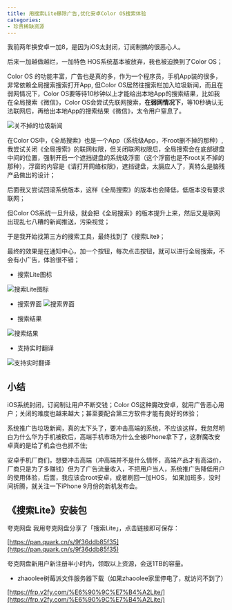 ```yaml
---
title: 用搜索Lite移除广告,优化安卓Color OS搜索体验
categories:
- 珍贵稀缺资源
---
```


我前两年换安卓一加8，是因为iOS太封闭，订阅制搞的很恶心人。

后来一加越做越烂，一加特色 HOS系统基本被放弃，我也被迫换到了Color OS；

Color OS 的功能丰富，广告也是真的多，作为一个程序员，手机App装的很多，非常依赖全局搜索搜索打开App, 但Color OS居然往搜索栏加入垃圾新闻，而且在弱网情况下，Color OS要等待10秒钟以上才能给出本地App的搜索结果，比如我在全局搜索《微信》，Color OS会尝试先联网搜索，**在弱网情况下**，等10秒确认无法联网后，再给出本地App的搜索结果《微信》，太令用户窒息了。

![关不掉的垃圾新闻](https://cdn.fangyuanxiaozhan.com/assets/1659259104682MwGGAeSG.png)

在Color OS中，《全局搜索》也是一个App（系统级App，不root删不掉的那种）, 我尝试关闭《全局搜索》的联网权限，但关闭联网权限后，全局搜索会在底部键盘中间的位置，强制开启一个遮挡键盘的系统级浮窗（这个浮窗也是不root关不掉的那种），浮窗的内容是《请打开网络权限》，遮挡键盘，太膈应人了，真特么是脑残产品做出的设计；

后面我又尝试回滚系统版本，这样《全局搜索》的版本也会降低，低版本没有要求联网；

但Color OS系统一旦升级，就会把《全局搜索》的版本提升上来，然后又是联网出现乱七八糟的新闻推送，污染视觉；

于是我开始找第三方的搜索工具，最终找到了《搜索Lite》；

最终的效果是在通知中心，加一个按钮，每次点击按钮，就可以进行全局搜索，不会有小广告，体验很不错；

- 搜索Lite图标

![搜索Lite图标](https://cdn.fangyuanxiaozhan.com/assets/1659259214151f2DAHZ8A.png)

- 搜索界面
![搜索界面](https://cdn.fangyuanxiaozhan.com/assets/1659259273642jAJcFtAx.png)

- 搜索结果

![搜索结果](https://cdn.fangyuanxiaozhan.com/assets/1659259351264bKjH5QcX.png)

- 支持实时翻译

![支持实时翻译](https://cdn.fangyuanxiaozhan.com/assets/1659259429232MZcAzjfp.png)






## 小结

iOS系统封闭，订阅制让用户不断交钱；Color OS这种魔改安卓，就用广告恶心用户；关闭的难度也越来越大；甚至要配合第三方软件才能有良好的体验；

系统推广告垃圾新闻，真的太下头了，要冲击高端的系统，不应该这样，我忽然明白为什么华为手机被砍后，高端手机市场为什么全被iPhone拿下了，这群魔改安卓真的是给了机会也也抓不住;

安卓手机厂商们，想要冲击高端（冲高端并不是什么情怀，高端产品才有高溢价，厂商只是为了多赚钱）但为了广告流量收入，不把用户当人，系统推广告降低用户的使用体验，后面，我应该会root安卓，或者刷回一加HOS， 如果加班多，没时间折腾，就关注一下iPhone 9月份的新机发布会。

## 《搜索Lite》安装包


夸克网盘
我用夸克网盘分享了「搜索Lite」，点击链接即可保存：

[https://pan.quark.cn/s/9f36ddb85f35](https://pan.quark.cn/s/9f36ddb85f35)

夸克网盘新用户新注册半小时内，领取以上资源，会送1TB的容量。


- zhaoolee树莓派文件服务器下载（如果zhaoolee家里停电了，就访问不到了）

[https://frp.v2fy.com/%E6%90%9C%E7%B4%A2Lite/](https://frp.v2fy.com/%E6%90%9C%E7%B4%A2Lite/)

